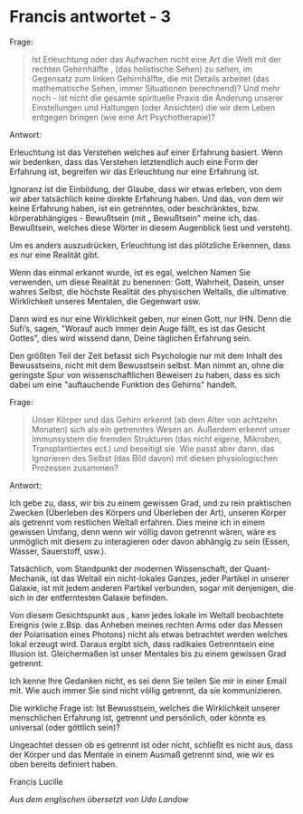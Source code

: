 # Francis antwortet - 3

Frage: 

>Ist Erleuchtung oder das Aufwachen nicht eine Art die Welt mit der rechten Gehirnhälfte , (das holistische Sehen) zu sehen, im Gegensatz zum linken Gehirnhälfte, die mit Details arbeitet (das mathematische Sehen, immer Situationen berechnend)? Und mehr noch - ist nicht die gesamte spirituelle Praxis die Änderung unserer Einstellungen und Haltungen (oder Ansichten) die wir dem Leben entgegen bringen (wie eine Art Psychotherapie)? 

Antwort: 

Erleuchtung ist das Verstehen welches auf einer Erfahrung basiert. Wenn wir bedenken, dass das Verstehen letztendlich auch eine Form der Erfahrung ist, begreifen wir das Erleuchtung nur eine Erfahrung ist. 

Ignoranz ist die Einbildung, der Glaube, dass wir etwas erleben, von dem wir aber tatsächlich keine direkte Erfahrung haben. Und das, von dem wir keine Erfahrung haben, ist ein getrenntes, oder beschränktes, bzw. körperabhängiges - Bewußtsein (mit „ Bewußtsein" meine ich, das Bewußtsein, welches diese Wörter in diesem Augenblick liest und versteht). 

Um es anders auszudrücken, Erleuchtung ist das plötzliche Erkennen, dass es nur eine Realität gibt. 

Wenn das einmal erkannt wurde, ist es egal, welchen Namen Sie verwenden, um diese Realität zu benennen: Gott, Wahrheit, Dasein, unser wahres Selbst, die höchste Realität des physischen Weltalls, die ultimative Wirklichkeit unseres Mentalen, die Gegenwart usw. 

Dann wird es nur eine Wirklichkeit geben, nur einen Gott, nur IHN. Denn die Sufi’s, sagen, "Worauf auch immer dein Auge fällt, es ist das Gesicht Gottes", dies wird wissend dann, Deine täglichen Erfahrung sein. 

Den größten Teil der Zeit befasst sich Psychologie nur mit dem Inhalt des Bewusstseins, nicht mit dem Bewusstsein selbst. Man nimmt an, ohne die geringste Spur von wissenschaftlichen Beweisen zu haben, dass es sich dabei um eine "auftauchende Funktion des Gehirns" handelt. 

Frage: 

>Unser Körper und das Gehirn erkennt (ab dem Alter von achtzehn Monaten) sich als ein getrenntes Wesen an. Außerdem erkennt unser Immunsystem die fremden Strukturen (das nicht eigene, Mikroben, Transplantiertes ect.) und beseitigt sie. Wie passt aber dann, das Ignorieren des Selbst (das Bild davon) mit diesen physiologischen Prozessen zusammen? 

Antwort: 

Ich gebe zu, dass, wir bis zu einem gewissen Grad, und zu rein praktischen Zwecken (Überleben des Körpers und Überleben der Art), unseren Körper als getrennt vom restlichen Weltall erfahren. Dies meine ich in einem gewissen Umfang, denn wenn wir völlig davon getrennt wären, wäre es unmöglich mit diesem zu interagieren oder davon abhängig zu sein (Essen, Wasser, Sauerstoff, usw.). 

Tatsächlich, vom Standpunkt der modernen Wissenschaft, der Quant-Mechanik, ist das Weltall ein nicht-lokales Ganzes, jeder Partikel in unserer Galaxie, ist mit jedem anderen Partikel verbunden, sogar mit denjenigen, die sich in der entferntesten Galaxie befinden. 

Von diesem Gesichtspunkt aus , kann jedes lokale im Weltall beobachtete Ereignis (wie z.Bsp. das Anheben meines rechten Arms oder das Messen der Polarisation eines Photons) nicht als etwas betrachtet werden welches lokal erzeugt wird. Daraus ergibt sich, dass radikales Getrenntsein eine Illusion ist. Gleichermaßen ist unser Mentales bis zu einem gewissen Grad getrennt. 

Ich kenne Ihre Gedanken nicht, es sei denn Sie teilen Sie mir in einer Email mit. Wie auch immer Sie sind nicht völlig getrennt, da sie kommunizieren. 

Die wirkliche Frage ist: Ist Bewusstsein, welches die Wirklichkeit unserer menschlichen Erfahrung ist, getrennt und persönlich, oder könnte es universal (oder göttlich sein)? 

Ungeachtet dessen ob es getrennt ist oder nicht, schließt es nicht aus, dass der Körper und das Mentale in einem Ausmaß getrennt sind, wie wir es oben bereits definiert haben.

Francis Lucille 

_Aus dem englischen übersetzt von Udo Landow_

